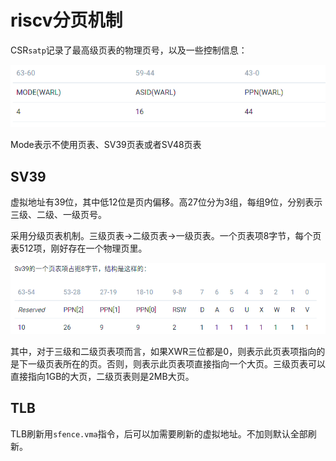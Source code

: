 # riscv分页机制

CSR`satp`记录了最高级页表的物理页号，以及一些控制信息：

![](_v_images/20200501112446704_241699454.png)

Mode表示不使用页表、SV39页表或者SV48页表

## SV39

虚拟地址有39位，其中低12位是页内偏移。高27位分为3组，每组9位，分别表示三级、二级、一级页号。

采用分级页表机制。三级页表->二级页表->一级页表。一个页表项8字节，每个页表512项，刚好存在一个物理页里。

![](_v_images/20200501112733019_1943173530.png)

其中，对于三级和二级页表项而言，如果XWR三位都是0，则表示此页表项指向的是下一级页表所在的页。否则，则表示此页表项直接指向一个大页。三级页表可以直接指向1GB的大页，二级页表则是2MB大页。

## TLB

TLB刷新用`sfence.vma`指令，后可以加需要刷新的虚拟地址。不加则默认全部刷新。